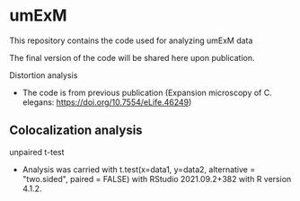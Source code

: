 # umExM
This repository contains the code used for analyzing umExM data

The final version of the code will be shared here upon publication.

Distortion analysis
  - The code is from previous publication (Expansion microscopy of C. elegans: https://doi.org/10.7554/eLife.46249)

Colocalization analysis
  - 

unpaired t-test
  - Analysis was carried with t.test(x=data1, y=data2, alternative = "two.sided", paired = FALSE) with RStudio 2021.09.2+382 with R version 4.1.2.

